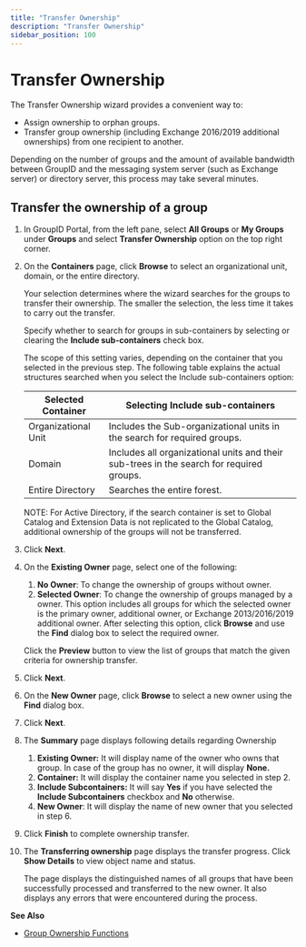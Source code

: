 ```yaml
---
title: "Transfer Ownership"
description: "Transfer Ownership"
sidebar_position: 100
---
```


# Transfer Ownership

The Transfer Ownership wizard provides a convenient way to:

- Assign ownership to orphan groups.
- Transfer group ownership (including Exchange 2016/2019 additional ownerships) from one recipient
  to another.

Depending on the number of groups and the amount of available bandwidth between GroupID and the
messaging system server (such as Exchange server) or directory server, this process may take several
minutes.

## Transfer the ownership of a group

1. In GroupID Portal, from the left pane, select **All Groups** or **My Groups** under **Groups**
   and select **Transfer Ownership** option on the top right corner.
2. On the **Containers** page, click **Browse** to select an organizational unit, domain, or the
   entire directory.

    Your selection determines where the wizard searches for the groups to transfer their ownership.
    The smaller the selection, the less time it takes to carry out the transfer.

    Specify whether to search for groups in sub-containers by selecting or clearing the **Include
    sub-containers** check box.

    The scope of this setting varies, depending on the container that you selected in the previous
    step. The following table explains the actual structures searched when you select the Include
    sub-containers option:

    | Selected Container  | Selecting Include sub-containers                                                         |
    | ------------------- | ---------------------------------------------------------------------------------------- |
    | Organizational Unit | Includes the Sub-organizational units in the search for required groups.                 |
    | Domain              | Includes all organizational units and their sub-trees in the search for required groups. |
    | Entire Directory    | Searches the entire forest.                                                              |

    NOTE: For Active Directory, if the search container is set to Global Catalog and Extension Data
    is not replicated to the Global Catalog, additional ownership of the groups will not be
    transferred.

3. Click **Next**.
4. On the **Existing Owner** page, select one of the following:

    1. **No Owner**: To change the ownership of groups without owner.
    2. **Selected Owner**: To change the ownership of groups managed by a owner. This option
       includes all groups for which the selected owner is the primary owner, additional owner, or
       Exchange 2013/2016/2019 additional owner. After selecting this option, click **Browse** and
       use the **Find** dialog box to select the required owner.

    Click the **Preview** button to view the list of groups that match the given criteria for
    ownership transfer.

5. Click **Next**.
6. On the **New Owner** page, click **Browse** to select a new owner using the **Find** dialog box.
7. Click **Next**.
8. The **Summary** page displays following details regarding Ownership

    1. **Existing Owner:** It will display name of the owner who owns that group. In case of the
       group has no owner, it will display **None.**
    2. **Container:** It will display the container name you selected in step 2.
    3. **Include Subcontainers:** It will say **Yes** if you have selected the **Include
       Subcontainers** checkbox and **No** otherwise.
    4. **New Owner**: It will display the name of new owner that you selected in step 6.

9. Click **Finish** to complete ownership transfer.
10. The **Transferring ownership** page displays the transfer progress. Click **Show Details** to
    view object name and status.

    The page displays the distinguished names of all groups that have been successfully processed
    and transferred to the new owner. It also displays any errors that were encountered during the
    process.

**See Also**

- [Group Ownership Functions](/docs/directorymanager/11.0/portal/group/workingwithgroups/groupownershipfunction.md)
